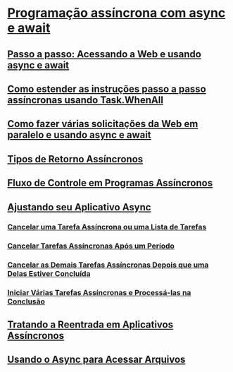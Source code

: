 # [Programação assíncrona com async e await](index.md)
## [Passo a passo: Acessando a Web e usando async e await](walkthrough-accessing-the-web-by-using-async-and-await.md)
## [Como estender as instruções passo a passo assíncronas usando Task.WhenAll](how-to-extend-the-async-walkthrough-by-using-task-whenall.md)
## [Como fazer várias solicitações da Web em paralelo e usando async e await](how-to-make-multiple-web-requests-in-parallel-by-using-async-and-await.md)
## [Tipos de Retorno Assíncronos](async-return-types.md)
## [Fluxo de Controle em Programas Assíncronos](control-flow-in-async-programs.md)
## [Ajustando seu Aplicativo Async](fine-tuning-your-async-application.md)
### [Cancelar uma Tarefa Assíncrona ou uma Lista de Tarefas](cancel-an-async-task-or-a-list-of-tasks.md)
### [Cancelar Tarefas Assíncronas Após um Período](cancel-async-tasks-after-a-period-of-time.md)
### [Cancelar as Demais Tarefas Assíncronas Depois que uma Delas Estiver Concluída](cancel-remaining-async-tasks-after-one-is-complete.md)
### [Iniciar Várias Tarefas Assíncronas e Processá-las na Conclusão](start-multiple-async-tasks-and-process-them-as-they-complete.md)
## [Tratando a Reentrada em Aplicativos Assíncronos](handling-reentrancy-in-async-apps.md)
## [Usando o Async para Acessar Arquivos](using-async-for-file-access.md)
